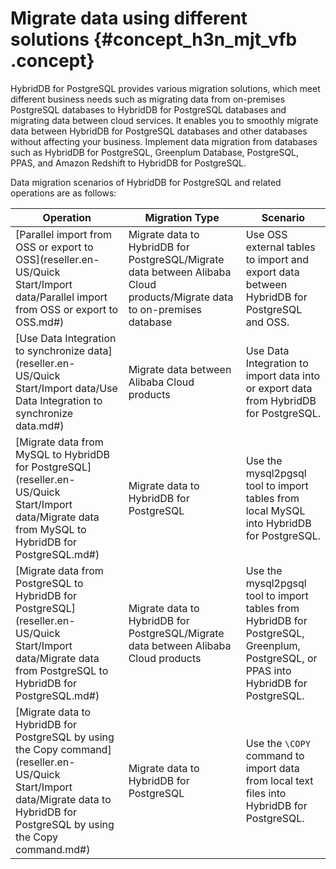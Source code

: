 # Migrate data using different solutions {#concept_h3n_mjt_vfb .concept}

HybridDB for PostgreSQL provides various migration solutions, which meet different business needs such as migrating data from on-premises PostgreSQL databases to HybridDB for PostgreSQL databases and migrating data between cloud services. It enables you to smoothly migrate data between HybridDB for PostgreSQL databases and other databases without affecting your business. Implement data migration from databases such as HybridDB for PostgreSQL, Greenplum Database, PostgreSQL, PPAS, and Amazon Redshift to HybridDB for PostgreSQL.

Data migration scenarios of HybridDB for PostgreSQL and related operations are as follows:

|Operation|Migration Type|Scenario|
|---------|--------------|--------|
|[Parallel import from OSS or export to OSS](reseller.en-US/Quick Start/Import data/Parallel import from OSS or export to OSS.md#)|Migrate data to HybridDB for PostgreSQL/Migrate data between Alibaba Cloud products/Migrate data to on-premises database|Use OSS external tables to import and export data between HybridDB for PostgreSQL and OSS.|
|[Use Data Integration to synchronize data](reseller.en-US/Quick Start/Import data/Use Data Integration to synchronize data.md#)|Migrate data between Alibaba Cloud products|Use Data Integration to import data into or export data from HybridDB for PostgreSQL.|
|[Migrate data from MySQL to HybridDB for PostgreSQL](reseller.en-US/Quick Start/Import data/Migrate data from MySQL to HybridDB for PostgreSQL.md#)|Migrate data to HybridDB for PostgreSQL|Use the mysql2pgsql tool to import tables from local MySQL into HybridDB for PostgreSQL.|
|[Migrate data from PostgreSQL to HybridDB for PostgreSQL](reseller.en-US/Quick Start/Import data/Migrate data from PostgreSQL to HybridDB for PostgreSQL.md#)|Migrate data to HybridDB for PostgreSQL/Migrate data between Alibaba Cloud products|Use the mysql2pgsql tool to import tables from HybridDB for PostgreSQL, Greenplum, PostgreSQL, or PPAS into HybridDB for PostgreSQL.|
|[Migrate data to HybridDB for PostgreSQL by using the Copy command](reseller.en-US/Quick Start/Import data/Migrate data to HybridDB for PostgreSQL by using the Copy command.md#)|Migrate data to HybridDB for PostgreSQL|Use the `\COPY` command to import data from local text files into HybridDB for PostgreSQL.|

